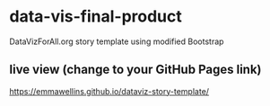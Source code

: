 # data-vis-final-product
DataVizForAll.org story template using modified Bootstrap

## live view (change to your GitHub Pages link)
https://emmawellins.github.io/dataviz-story-template/
